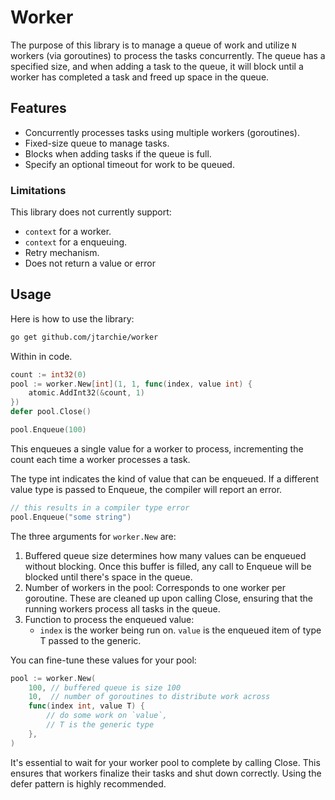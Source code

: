 # Worker

The purpose of this library is to manage a queue of work and utilize `N` workers
(via goroutines) to process the tasks concurrently. The queue has a specified
size, and when adding a task to the queue, it will block until a worker has
completed a task and freed up space in the queue.

## Features

- Concurrently processes tasks using multiple workers (goroutines).
- Fixed-size queue to manage tasks.
- Blocks when adding tasks if the queue is full.
- Specify an optional timeout for work to be queued.

### Limitations

This library does not currently support:

- `context` for a worker.
- `context` for a enqueuing.
- Retry mechanism.
- Does not return a value or error

## Usage

Here is how to use the library:

```bash
go get github.com/jtarchie/worker
```

Within in code.

```go
count := int32(0)
pool := worker.New[int](1, 1, func(index, value int) {
	atomic.AddInt32(&count, 1)
})
defer pool.Close()

pool.Enqueue(100)
```

This enqueues a single value for a worker to process, incrementing the count
each time a worker processes a task.

The type int indicates the kind of value that can be enqueued. If a different
value type is passed to Enqueue, the compiler will report an error.

```go
// this results in a compiler type error
pool.Enqueue("some string")
```

The three arguments for `worker.New` are:

1. Buffered queue size determines how many values can be enqueued without
   blocking. Once this buffer is filled, any call to Enqueue will be blocked
   until there's space in the queue.
2. Number of workers in the pool: Corresponds to one worker per goroutine. These
   are cleaned up upon calling Close, ensuring that the running workers process
   all tasks in the queue.
3. Function to process the enqueued value:
   - `index` is the worker being run on. `value` is the enqueued item of type T
     passed to the generic.

You can fine-tune these values for your pool:

```go
pool := worker.New(
	100, // buffered queue is size 100
	10,  // number of goroutines to distribute work across 
	func(index int, value T) {
		// do some work on `value`,
		// T is the generic type
	},
)
```

It's essential to wait for your worker pool to complete by calling Close. This
ensures that workers finalize their tasks and shut down correctly. Using the
defer pattern is highly recommended.
